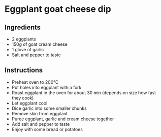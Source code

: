 # Eggplant goat cheese dip

## Ingredients

- 2 eggplants
- 150g of goat cream cheese
- 1 glove of garlic
- Salt and pepper to taste


## Instructions

- Preheat oven to 200°C
- Put holes into eggplant with a fork
- Roast eggplant in the oven for about 30 min (depends on size how fast they cook)
- Let eggplant cool
- Dice garlic into some smaller chunks
- Remove skin from eggplant
- Puree eggplant, garlic and cream cheese together
- Add salt and pepper to taste
- Enjoy with some bread or potatoes
